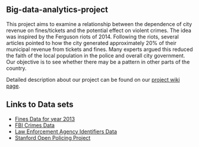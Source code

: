 ## Big-data-analytics-project

This project aims to examine a relationship between the dependence of city revenue on fines/tickets and the potential
effect on violent crimes. The idea was inspired by the Ferguson riots of 2014.
Following the riots, several articles pointed to how the city generated approximately 20%
of their municipal revenue from tickets and fines. Many experts argued this reduced the faith
of the local population in the police and overall city government. 
Our objective is to see whether there may be a pattern in other parts of the country.

Detailed description about our project can be found on our [project wiki page](https://github.com/x-surgical-x/big-data-analytics-project/wiki).

## Links to Data sets
- [Fines Data for year 2013](https://sunlightfoundation.com/2016/09/26/where-local-governments-are-paying-the-bills-with-police-fines/)
- [FBI Crimes Data](https://www.ucrdatatool.gov/Search/Crime/Local/RunCrimeOneYearofData.cfm)
- [Law Enforcement Agency Identifiers Data](http://www.icpsr.umich.edu/icpsrweb/NACJD/studies/4634?archive=NACJD&q=4634&permit%5B0%5D=AVAILABLE&x=29&y=20)
- [Stanford Open Policing Project](https://openpolicing.stanford.edu/data/)
